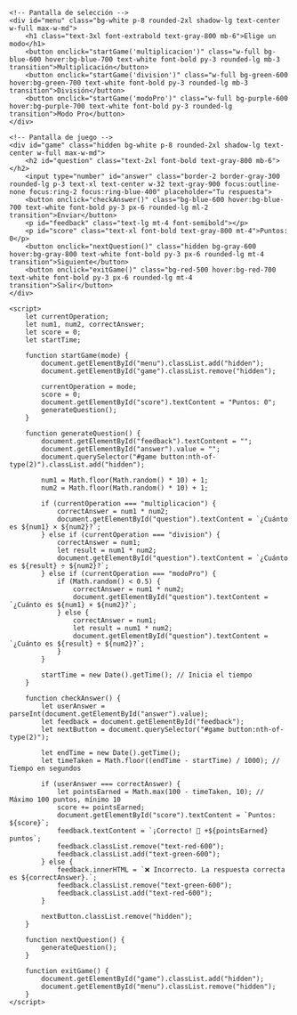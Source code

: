 <!DOCTYPE html>
<html lang="es">
<head>
    <meta charset="UTF-8">
    <meta name="viewport" content="width=device-width, initial-scale=1.0">
    <title>Aprende a Multiplicar y Dividir</title>
    <script src="https://cdn.tailwindcss.com"></script>
</head>
<body class="bg-gradient-to-r from-blue-400 to-purple-500 flex flex-col items-center justify-center min-h-screen p-5 text-white">
    
    <!-- Pantalla de selección -->
    <div id="menu" class="bg-white p-8 rounded-2xl shadow-lg text-center w-full max-w-md">
        <h1 class="text-3xl font-extrabold text-gray-800 mb-6">Elige un modo</h1>
        <button onclick="startGame('multiplicacion')" class="w-full bg-blue-600 hover:bg-blue-700 text-white font-bold py-3 rounded-lg mb-3 transition">Multiplicación</button>
        <button onclick="startGame('division')" class="w-full bg-green-600 hover:bg-green-700 text-white font-bold py-3 rounded-lg mb-3 transition">División</button>
        <button onclick="startGame('modoPro')" class="w-full bg-purple-600 hover:bg-purple-700 text-white font-bold py-3 rounded-lg transition">Modo Pro</button>
    </div>

    <!-- Pantalla de juego -->
    <div id="game" class="hidden bg-white p-8 rounded-2xl shadow-lg text-center w-full max-w-md">
        <h2 id="question" class="text-2xl font-bold text-gray-800 mb-6"></h2>
        <input type="number" id="answer" class="border-2 border-gray-300 rounded-lg p-3 text-xl text-center w-32 text-gray-900 focus:outline-none focus:ring-2 focus:ring-blue-400" placeholder="Tu respuesta">
        <button onclick="checkAnswer()" class="bg-blue-600 hover:bg-blue-700 text-white font-bold py-3 px-6 rounded-lg ml-2 transition">Enviar</button>
        <p id="feedback" class="text-lg mt-4 font-semibold"></p>
        <p id="score" class="text-xl font-bold text-gray-800 mt-4">Puntos: 0</p>
        <button onclick="nextQuestion()" class="hidden bg-gray-600 hover:bg-gray-800 text-white font-bold py-3 px-6 rounded-lg mt-4 transition">Siguiente</button>
        <button onclick="exitGame()" class="bg-red-500 hover:bg-red-700 text-white font-bold py-3 px-6 rounded-lg mt-4 transition">Salir</button>
    </div>

    <script>
        let currentOperation;
        let num1, num2, correctAnswer;
        let score = 0;
        let startTime;

        function startGame(mode) {
            document.getElementById("menu").classList.add("hidden");
            document.getElementById("game").classList.remove("hidden");

            currentOperation = mode;
            score = 0;
            document.getElementById("score").textContent = "Puntos: 0";
            generateQuestion();
        }

        function generateQuestion() {
            document.getElementById("feedback").textContent = "";
            document.getElementById("answer").value = "";
            document.querySelector("#game button:nth-of-type(2)").classList.add("hidden");

            num1 = Math.floor(Math.random() * 10) + 1;
            num2 = Math.floor(Math.random() * 10) + 1;

            if (currentOperation === "multiplicacion") {
                correctAnswer = num1 * num2;
                document.getElementById("question").textContent = `¿Cuánto es ${num1} × ${num2}?`;
            } else if (currentOperation === "division") {
                correctAnswer = num1;
                let result = num1 * num2;
                document.getElementById("question").textContent = `¿Cuánto es ${result} ÷ ${num2}?`;
            } else if (currentOperation === "modoPro") {
                if (Math.random() < 0.5) {
                    correctAnswer = num1 * num2;
                    document.getElementById("question").textContent = `¿Cuánto es ${num1} × ${num2}?`;
                } else {
                    correctAnswer = num1;
                    let result = num1 * num2;
                    document.getElementById("question").textContent = `¿Cuánto es ${result} ÷ ${num2}?`;
                }
            }

            startTime = new Date().getTime(); // Inicia el tiempo
        }

        function checkAnswer() {
            let userAnswer = parseInt(document.getElementById("answer").value);
            let feedback = document.getElementById("feedback");
            let nextButton = document.querySelector("#game button:nth-of-type(2)");

            let endTime = new Date().getTime();
            let timeTaken = Math.floor((endTime - startTime) / 1000); // Tiempo en segundos

            if (userAnswer === correctAnswer) {
                let pointsEarned = Math.max(100 - timeTaken, 10); // Máximo 100 puntos, mínimo 10
                score += pointsEarned;
                document.getElementById("score").textContent = `Puntos: ${score}`;
                feedback.textContent = `¡Correcto! 🎉 +${pointsEarned} puntos`;
                feedback.classList.remove("text-red-600");
                feedback.classList.add("text-green-600");
            } else {
                feedback.innerHTML = `❌ Incorrecto. La respuesta correcta es ${correctAnswer}.`;
                feedback.classList.remove("text-green-600");
                feedback.classList.add("text-red-600");
            }

            nextButton.classList.remove("hidden");
        }

        function nextQuestion() {
            generateQuestion();
        }

        function exitGame() {
            document.getElementById("game").classList.add("hidden");
            document.getElementById("menu").classList.remove("hidden");
        }
    </script>

</body>
</html>
